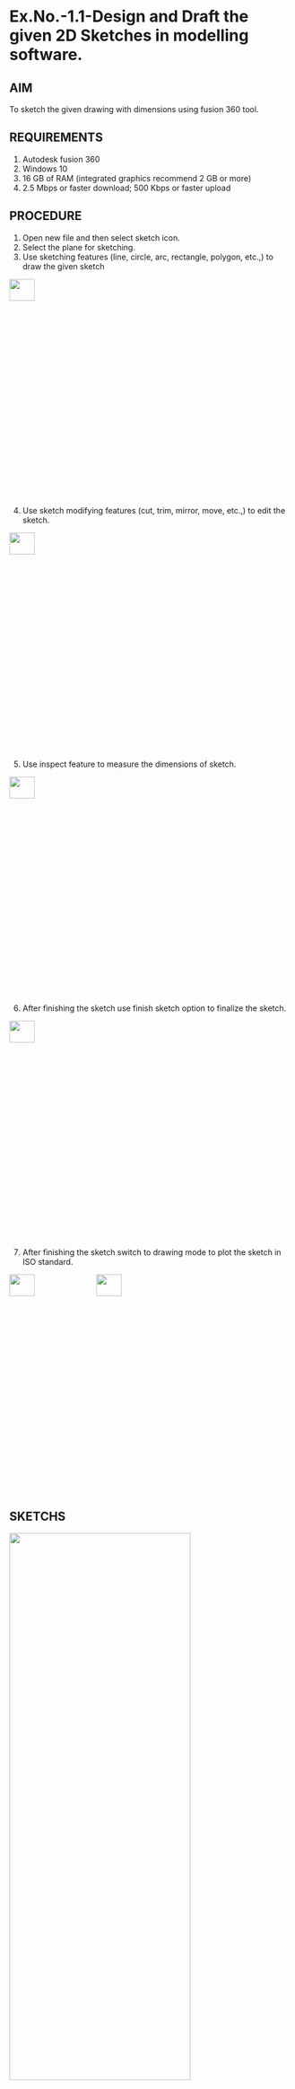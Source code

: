 # Ex.No.-1.1-Design and Draft the given 2D Sketches in modelling software.

## AIM

To sketch the given drawing with dimensions using fusion 360 tool.

## REQUIREMENTS

  1. Autodesk fusion 360
  2. Windows 10
  3. 16 GB of RAM (integrated graphics recommend 2 GB or more)
  4. 2.5 Mbps or faster download; 500 Kbps or faster upload 
  
## PROCEDURE

1.	Open new file and then select sketch icon.
2.	Select the plane for sketching. 
3.	Use sketching features (line, circle, arc, rectangle, polygon, etc.,) to draw the given sketch

<img height=10% width =30% src="https://user-images.githubusercontent.com/113594316/198206497-ca83d495-119b-45cd-b43d-8ca3ea7e9544.png">

4.	Use sketch modifying features (cut, trim, mirror, move, etc.,) to edit the sketch.

<img height=10% width =30% src="https://user-images.githubusercontent.com/113594316/198206562-68463016-3f32-4a87-aa5b-7a17dd023b31.png">

5.	Use inspect feature to measure the dimensions of sketch.

<img height=10% width =30% src="https://user-images.githubusercontent.com/113594316/198206621-6348e8a3-4bbd-4a1f-96d3-db16fbf933d9.png">

6.	After finishing the sketch use finish sketch option to finalize the sketch.

<img height=10% width =30% src="https://user-images.githubusercontent.com/113594316/198206639-31c4bdb5-b13e-4106-bcf5-125c294aa03e.png">

7.	After finishing the sketch switch to drawing mode to plot the sketch in ISO standard.

<img height=10% width =30% src="https://user-images.githubusercontent.com/113594316/198206697-2e3ead2b-7d1e-436e-bc36-aa2e73c1e78e.png">

<img height=10% width =30% src="https://user-images.githubusercontent.com/113594316/198206721-8ad45462-2675-4be2-964f-621c8fc4490e.png">


## SKETCHS
<img height=50% width =80% src="https://user-images.githubusercontent.com/113594316/198208087-87ed794e-5f1c-4583-82e0-f29699dfc305.png">

## OUTPUT
![image](https://github.com/ChandrasekarS22008273/Ex.No.-1.1---Design-and-Draft-the-given-2D-Sketches-in-modelling-software./assets/119643845/728b1559-c943-4955-9b2f-ae062dde2054)



## RESULT
Thus the given sketch is drawn and drafted using fusion 360 tool.
